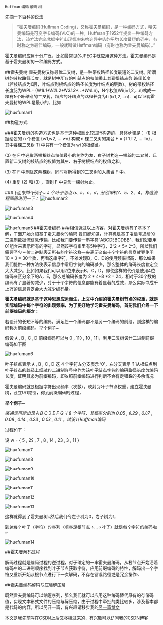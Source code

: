 `Huffman` `编码` `解码` `树`

先摘一下百科的说法
>“霍夫曼编码(Huffman Coding)，又称霍夫曼编码，是一种编码方式，哈夫曼编码是可变字长编码(VLC)的一种。Huffman于1952年提出一种编码方法，该方法完全依据字符出现概率来构造异字头的平均长度最短的码字，有时称之为最佳编码，一般就叫做Huffman编码（有时也称为霍夫曼编码）。”

霍夫曼编码应用十分广泛，比如最常见的JPEG中就应用这种方法。霍夫曼编码是基于霍夫曼树的一种编码方式。

##霍夫曼树
霍夫曼树又称最优二叉树，是一种带权路径长度最短的二叉树。所谓树的带权路径长度，就是树中所有的叶结点的权值乘上其到根结点的 路径长度（若根结点为0层，叶结点到根结点的路径长度为叶结点的层数）。树的带权路径长度记为WPL= (W1*L1+W2*L2+W3*L3+...+Wn*Ln)，N个权值Wi(i=1,2,...n)构成一棵有N个叶结点的二叉树，相应的叶结点的路径长度为Li(i=1,2,...n)。可以证明霍夫曼树的WPL是最小的。比如

![huofuman1](/img/huffman/huofuman1.png)

##构造方式

###霍夫曼树的构造方式也是基于这种权重比较进行构造的，具体步骤是：
(1)  根据给定的 n 个权值 {w1,w2, … wn} 构成 n 棵二叉树的集合  F = {T1,T2, … Tn}，其中每棵二叉树 Ti 中只有一个权值为 wi 的根结点。

(2)  在 F 中选取两棵根结点权值最小的树作为左、右子树构造一棵新的二叉树，且置新二叉树的根结点的权值为其左、右子树根结点的权值之和。

(3)  在 F 中删除这两棵树，同时将新得到的二叉树加入集合 F 中。

(4)  重复 (2) 和 (3) ，直到 F 中只含一棵树为止。

###下面来举个例子~
*4 个叶子结点 a、b、c、d，分别带权7、5、2、4。构造流程画图说明一下：*
![huofuman2](/img/huffman/huofuman2.png)

![huofuman3](/img/huffman/huofuman3.png)

![huofuman4](/img/huffman/huofuman4.png)

![huofuman5](/img/huffman/huofuman5.png)
##霍夫曼编码
###相信通过以上内容，对霍夫曼树有了基本了解，下面开始介绍基于霍夫曼树的编码
我们都知道，计算机是基于电信号通断的二进制数据流信息传输，比如我们要传输一串字符“ABCDEBCDBB”，我们就要用01组合来表示所有的字符，显然该字符串里有5种字符，2^2 < 5< 2^3，所以我们需要至少三位二进制表示所有的字符这样一来表示这串十个字符的信息就要使用10 * 3 = 30个数，再看这串字符，不难发现B，C，D的使用频率很高，那么如果我们提供一种方法使表示信息中常用字符的编码减少，那么整体的编码长度肯定会大大减少。比如如果我们可以用2位来表示B，C，D，即使这样的代价是使用4位编码来区分余下的A，E，那么总编码长度为 2 * 4+8 *2 = 24，相对于30个数的编码有了显著的减少，对于十个字符的信息都能有着显著的成效，那么实际中成千上万的信息肯定会大大减少编码量。

**霍夫曼编码就是基于这种思想应运而生，上文中介绍的霍夫曼树节点的权重，就是实际编码中每个字符的出现频率，为了更好地学习霍夫曼编码，首先我们介绍一下前缀编码的概念：**

若设计的长短不等的编码，满足任一个编码都不是另一个编码的前缀，则这样的编码称为前缀编码。举个例子~

假设 A , B , C , D 前缀编码可以为  0 , 110 , 10 , 111，利用二叉树设计二进制前缀编码如下图

![huofuman6](/img/huffman/huofuman6.png)

叶子结点表示 A , B , C , D 这 4 个字符左分支表示 ‘0’，右分支表示 ‘1’从根结点到叶子结点的路径上经过的二进制符号串作为该叶子结点字符的编码路径长度为编码长度，证明其必为前缀编码，即依照前缀编码进行判断不会有走错路的多余情况

霍夫曼编码就是根据字符出现频率（次数），映射为叶子节点权重，建立霍夫曼树，设立0/1路径，得到前缀编码的过程，

**举个例子~**

_某通信可能出现 A B C D E F G H 8 个字符，其概率分别为 0.05 , 0.29 , 0.07 , 0.08 , 0.14 , 0.23 , 0.03 , 0.11 ，试设计Huffman编码_

过程如下：

设  w = { 5 , 29 , 7 , 8 , 14 , 23 , 3 , 11 }

![huofuman7](/img/huffman/huofuman7.png)

![huofuman8](/img/huffman/huofuman8.png)

![huofuman9](/img/huffman/huofuman9.png)

![huofuman10](/img/huffman/huofuman10.png)

![huofuman11](/img/huffman/huofuman11.png)

![huofuman12](/img/huffman/huofuman12.png)

![huofuman13](/img/huffman/huofuman13.png)

这样就得到了霍夫曼树~然后我们令左子树为0，右子树为1，

到达每个叶子（字符）的序列（顺序是根节点->...->叶子）就是每个字符的编码啦~

![huofuman14](/img/huffman/huofuman14.png)

##霍夫曼解码过程

解码过程就是编码过程的逆过程，对于确定的一串霍夫曼编码，从根节点开始沿着编码中的二进制顺序找到叶子节点获取字符，应用前缀编码的特性，解码出一个字符又重新开始从根节点进行下一次解码，不存在错误路径或是冗余操作~

##霍夫曼编码解码与压缩解压缩

既然霍夫曼编码可以缩短序列，那么我们就可以应用这种编码替代原有的存储码值，实现文本形式文件的压缩与解压缩，由于过程中牵扯的类比较多，涉及基本都是代码的内容，所以另开一篇，有兴趣请移步我的[另一篇博文](http://www.zhaopengdut.top/2018/07/23/基于霍夫曼编码的文本文件压缩与解压缩.html)

本文是我先前写在CSDN上后又移植过来的，有兴趣可以访问我的[CSDN博客](https://blog.csdn.net/zp_icenow/)
